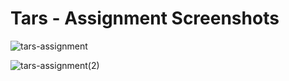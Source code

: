 # Tars - Assignment Screenshots


![tars-assignment](https://github.com/Om-Gujarathi/Tars-Assignment/assets/98649066/f924802f-3e83-4d24-a51a-b64abdbfae76)

![tars-assignment(2)](https://github.com/Om-Gujarathi/Tars-Assignment/assets/98649066/ef88ceba-b74c-4a38-a406-5d14658e1e3e)
